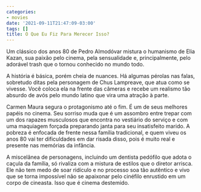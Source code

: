 ```yaml
---
categories:
- movies
date: '2021-09-11T21:47:09-03:00'
tags: []
title: O Que Eu Fiz Para Merecer Isso?
---
```


Um clássico dos anos 80 de Pedro Almodóvar mistura o humanismo de Elia Kazan, sua paixão pelo cinema, pela sensualidade e, principalmente, pelo adorável trash que o tornou conhecido no mundo todo.

A história é básica, porém cheia de nuances. Há algumas pérolas nas falas, sobretudo ditas pela personagem de Chus Lampreave, que atua como se vivesse. Você coloca ela na frente das câmeras e recebe um realismo tão absurdo de avós pelo mundo latino que vira uma atração à parte.

Carmen Maura segura o protagonismo até o fim. É um de seus melhores papéis no cinema. Seu sorriso muda que é um assombro entre trepar com um dos rapazes musculosos que encontra no vestiário do serviço e com uma maquiagem forçada preparando janta para seu insatisfeito marido. A pobreza é enfocada de frente nessa família tradicional, e quem viveu os anos 80 vai ter dificuldades em dar risada disso, pois é muito real e presente nas memórias da infância.

A miscelânea de personagens, incluindo um dentista pedófilo que adota o caçula da família, só rivaliza com a mistura de estilos que o diretor arrisca. Ele não tem medo de soar ridículo e no processo soa tão autêntico e vivo que se torna impossível não se apaixonar pelo cinéfilo enrustido em um corpo de cineasta. Isso que é cinema destemido.